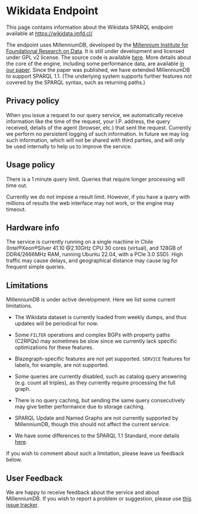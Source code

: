 # Wikidata Endpoint

This page contains information about the Wikidata SPARQL endpoint available at
https://wikidata.imfd.cl/

The endpoint uses MillenniumDB, developed by the [Millennium Institute for Foundational Research on Data](https://imfd.cl/en/). It is still under development and licensed under GPL v2 license.
The source code is available [here](https://github.com/MillenniumDB/MillenniumDB). More details about the core of the engine, including some performance data, are available [in our paper](https://direct.mit.edu/dint/article/5/3/560/117375/MillenniumDB-An-Open-Source-Graph-Database-System). Since the paper was published, we have extended MillenniumDB to support SPARQL 1.1. (The underlying system supports further features not covered by the SPARQL syntax, such as returning paths.)

## Privacy policy

When you issue a request to our query service, we automatically receive
information like the time of the request, your I.P. address, the query
received, details of the agent (browser, etc.) that sent the request.
Currently we perform no persistent logging of such information. In
future we may log such information, which will not be shared with third
parties, and will only be used internally to help us to improve the
service.

## Usage policy

There is a 1 minute query limit. Queries that require longer processing will time out.

Currently we do not impose a result limit. However, if you have a query with millions of results the web interface may not work, or the engine may timeout.

## Hardware info

The service is currently running on a single machine in Chile
(Intel®Xeon®Silver 41.10 @2.10GHz CPU 30 cores (virtual), and 128GB of
DDR4/2666MHz RAM, running Ubuntu 22.04, with a PCIe 3.0 SSD). High
traffic may cause delays, and geographical distance may cause lag for
frequent simple queries.

## Limitations

MillenniumDB is under active development. Here we list some current limitations.

- The Wikidata dataset is currently loaded from weekly dumps, and thus updates
will be periodical for now.

- Some `FILTER` operations and complex BGPs with property paths (C2RPQs) may sometimes be slow
since we currently lack specific optimizations for these features.

- Blazegraph-specific features are not yet supported. `SERVICE` features
for labels, for example, are not supported.

- Some queries are currently disabled, such as catalog query answering
(e.g. count all triples), as they currently require processing the full
graph.

- There is no query caching, but sending the same query consecutively may give better performance due to storage caching.

- SPARQL Update and Named Graphs are not currently supported by
MillenniumDB, though this should not affect the current service.

- We have some differences to the SPARQL 1.1 Standard, more details [here](https://github.com/MillenniumDB/MillenniumDB/blob/main/doc/sparql/sparql_deviations.md).

If you wish to comment about such a limitation, please leave us feedback below.

## User Feedback

We are happy to receive feedback about the service and about MillenniumDB. If you wish to report a problem or suggestion, please use [this issue tracker](https://github.com/MillenniumDB/wikidata-endpoint/issues).
